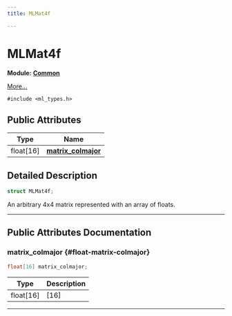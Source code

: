```yaml
---
title: MLMat4f

---
```


# MLMat4f

**Module:** **[Common](/versioned_docs/version-31-Aug-2023/api-ref/api/Modules/group___common/group___common.md)**



 [More...](#detailed-description)


`#include <ml_types.h>`

## Public Attributes

| Type           | Name           |
| -------------- | -------------- |
| float[16] | **[matrix_colmajor](/versioned_docs/version-31-Aug-2023/api-ref/api/Modules/group___common/struct_m_l_mat4f.md#float-matrix-colmajor)**  |

## Detailed Description

```cpp
struct MLMat4f;
```


An arbitrary 4x4 matrix represented with an array of floats. 





-----------
## Public Attributes Documentation

### matrix_colmajor {#float-matrix-colmajor}

```cpp
float[16] matrix_colmajor;
```



| Type | Description |
|--|--|
| float[16] | [16] |






-----------


